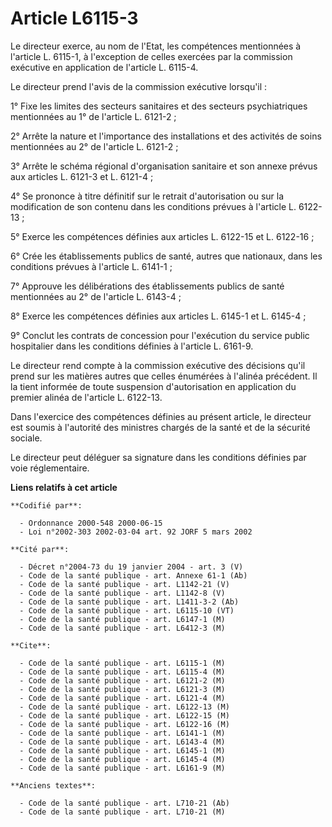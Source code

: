 # Article L6115-3

Le directeur exerce, au nom de l'Etat, les compétences mentionnées à l'article L. 6115-1, à l'exception de celles exercées
par la commission exécutive en application de l'article L. 6115-4.

Le directeur prend l'avis de la commission exécutive lorsqu'il :

1° Fixe les limites des secteurs sanitaires et des secteurs psychiatriques mentionnées au 1° de l'article L. 6121-2 ;

2° Arrête la nature et l'importance des installations et des activités de soins mentionnées au 2° de l'article L. 6121-2 ;

3° Arrête le schéma régional d'organisation sanitaire et son annexe prévus aux articles L. 6121-3 et L. 6121-4 ;

4° Se prononce à titre définitif sur le retrait d'autorisation ou sur la modification de son contenu dans les conditions
prévues à l'article L. 6122-13 ;

5° Exerce les compétences définies aux articles L. 6122-15 et L. 6122-16 ;

6° Crée les établissements publics de santé, autres que nationaux, dans les conditions prévues à l'article L. 6141-1 ;

7° Approuve les délibérations des établissements publics de santé mentionnées au 2° de l'article L. 6143-4 ;

8° Exerce les compétences définies aux articles L. 6145-1 et L. 6145-4 ;

9° Conclut les contrats de concession pour l'exécution du service public hospitalier dans les conditions définies à l'article
L. 6161-9.

Le directeur rend compte à la commission exécutive des décisions qu'il prend sur les matières autres que celles énumérées à
l'alinéa précédent. Il la tient informée de toute suspension d'autorisation en application du premier alinéa de l'article L.
6122-13.

Dans l'exercice des compétences définies au présent article, le directeur est soumis à l'autorité des ministres chargés de la
santé et de la sécurité sociale.

Le directeur peut déléguer sa signature dans les conditions définies par voie réglementaire.

**Liens relatifs à cet article**

	**Codifié par**:

	  - Ordonnance 2000-548 2000-06-15
	  - Loi n°2002-303 2002-03-04 art. 92 JORF 5 mars 2002

	**Cité par**:

	  - Décret n°2004-73 du 19 janvier 2004 - art. 3 (V)
	  - Code de la santé publique - art. Annexe 61-1 (Ab)
	  - Code de la santé publique - art. L1142-21 (V)
	  - Code de la santé publique - art. L1142-8 (V)
	  - Code de la santé publique - art. L1411-3-2 (Ab)
	  - Code de la santé publique - art. L6115-10 (VT)
	  - Code de la santé publique - art. L6147-1 (M)
	  - Code de la santé publique - art. L6412-3 (M)

	**Cite**:

	  - Code de la santé publique - art. L6115-1 (M)
	  - Code de la santé publique - art. L6115-4 (M)
	  - Code de la santé publique - art. L6121-2 (M)
	  - Code de la santé publique - art. L6121-3 (M)
	  - Code de la santé publique - art. L6121-4 (M)
	  - Code de la santé publique - art. L6122-13 (M)
	  - Code de la santé publique - art. L6122-15 (M)
	  - Code de la santé publique - art. L6122-16 (M)
	  - Code de la santé publique - art. L6141-1 (M)
	  - Code de la santé publique - art. L6143-4 (M)
	  - Code de la santé publique - art. L6145-1 (M)
	  - Code de la santé publique - art. L6145-4 (M)
	  - Code de la santé publique - art. L6161-9 (M)

	**Anciens textes**:

	  - Code de la santé publique - art. L710-21 (Ab)
	  - Code de la santé publique - art. L710-21 (M)
